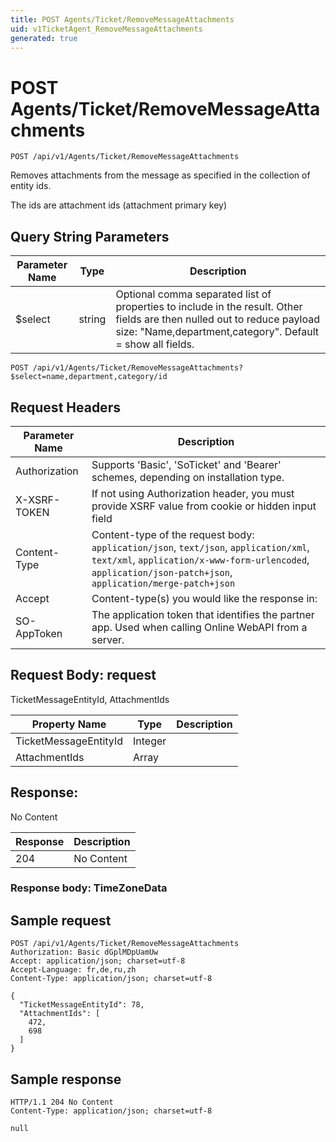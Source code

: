 ```yaml
---
title: POST Agents/Ticket/RemoveMessageAttachments
uid: v1TicketAgent_RemoveMessageAttachments
generated: true
---
```


# POST Agents/Ticket/RemoveMessageAttachments

```http
POST /api/v1/Agents/Ticket/RemoveMessageAttachments
```

Removes attachments from the message as specified in the collection of entity ids.


The ids are attachment ids (attachment primary key)






## Query String Parameters

| Parameter Name | Type |  Description |
|----------------|------|--------------|
| $select | string |  Optional comma separated list of properties to include in the result. Other fields are then nulled out to reduce payload size: "Name,department,category". Default = show all fields. |

```http
POST /api/v1/Agents/Ticket/RemoveMessageAttachments?$select=name,department,category/id
```


## Request Headers

| Parameter Name | Description |
|----------------|-------------|
| Authorization  | Supports 'Basic', 'SoTicket' and 'Bearer' schemes, depending on installation type. |
| X-XSRF-TOKEN   | If not using Authorization header, you must provide XSRF value from cookie or hidden input field |
| Content-Type | Content-type of the request body: `application/json`, `text/json`, `application/xml`, `text/xml`, `application/x-www-form-urlencoded`, `application/json-patch+json`, `application/merge-patch+json` |
| Accept         | Content-type(s) you would like the response in:  |
| SO-AppToken | The application token that identifies the partner app. Used when calling Online WebAPI from a server. |

## Request Body: request 

TicketMessageEntityId, AttachmentIds 

| Property Name | Type |  Description |
|----------------|------|--------------|
| TicketMessageEntityId | Integer |  |
| AttachmentIds | Array |  |

## Response:

No Content

| Response | Description |
|----------------|-------------|
| 204 | No Content |

### Response body: TimeZoneData


## Sample request

```http!
POST /api/v1/Agents/Ticket/RemoveMessageAttachments
Authorization: Basic dGplMDpUamUw
Accept: application/json; charset=utf-8
Accept-Language: fr,de,ru,zh
Content-Type: application/json; charset=utf-8

{
  "TicketMessageEntityId": 78,
  "AttachmentIds": [
    472,
    698
  ]
}
```

## Sample response

```http_
HTTP/1.1 204 No Content
Content-Type: application/json; charset=utf-8

null
```